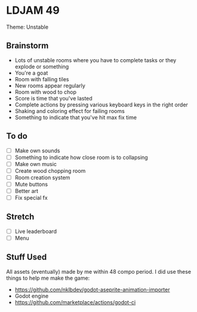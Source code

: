 # LDJAM 49
Theme: Unstable

## Brainstorm
- Lots of unstable rooms where you have to complete tasks or they explode or something
- You're a goat
- Room with falling tiles
- New rooms appear regularly
- Room with wood to chop
- Score is time that you've lasted
- Complete actions by pressing various keyboard keys in the right order
- Shaking and coloring effect for failing rooms
- Something to indicate that you've hit max fix time

## To do
- [ ] Make own sounds
- [ ] Something to indicate how close room is to collapsing
- [ ] Make own music
- [ ] Create wood chopping room
- [ ] Room creation system
- [ ] Mute buttons
- [ ] Better art
- [ ] Fix special fx

## Stretch
- [ ] Live leaderboard
- [ ] Menu

## Stuff Used
All assets (eventually) made by me within 48 compo period. I did use these things to help me make the game:
- https://github.com/nklbdev/godot-aseprite-animation-importer
- Godot engine
- https://github.com/marketplace/actions/godot-ci